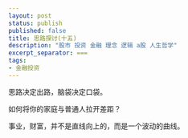 ```yaml
---
layout: post
status: publish
published: false
title: 思路探讨(十五)
description: "股市 投资 金融 理念 逻辑 a股 人生哲学"
excerpt_separator: ===
tags:
- 金融投资
---
```



思路决定出路，脑袋决定口袋。

如何将你的家庭与普通人拉开差距？

事业，财富，并不是直线向上的，而是一个波动的曲线。


